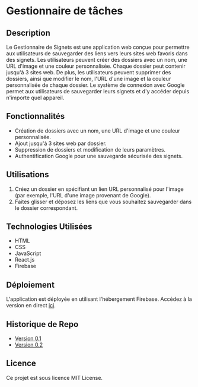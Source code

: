 # Gestionnaire de tâches

## Description
Le Gestionnaire de Signets est une application web conçue pour permettre aux utilisateurs de sauvegarder des liens vers leurs sites web favoris dans des signets. Les utilisateurs peuvent créer des dossiers avec un nom, une URL d'image et une couleur personnalisée. Chaque dossier peut contenir jusqu'à 3 sites web. De plus, les utilisateurs peuvent supprimer des dossiers, ainsi que modifier le nom, l'URL d'une image et la couleur personnalisée de chaque dossier. Le système de connexion avec Google permet aux utilisateurs de sauvegarder leurs signets et d'y accéder depuis n'importe quel appareil.

## Fonctionnalités
- Création de dossiers avec un nom, une URL d'image et une couleur personnalisée.
- Ajout jusqu'à 3 sites web par dossier.
- Suppression de dossiers et modification de leurs paramètres.
- Authentification Google pour une sauvegarde sécurisée des signets.

## Utilisations
1. Créez un dossier en spécifiant un lien URL personnalisé pour l'image (par exemple, l'URL d'une image provenant de Google).
2. Faites glisser et déposez les liens que vous souhaitez sauvegarder dans le dossier correspondant.

## Technologies Utilisées
- HTML
- CSS
- JavaScript
- React.js
- Firebase

## Déploiement
L'application est déployée en utilisant l'hébergement Firebase. Accédez à la version en direct [ici](https://react-schooltien.web.app/).

## Historique de Repo
- [Version 0.1](https://github.com/TTruongBill/signets-0.1)
- [Version 0.2](https://github.com/TTruongBill/signets-0.2)

## Licence
Ce projet est sous licence MIT License.
